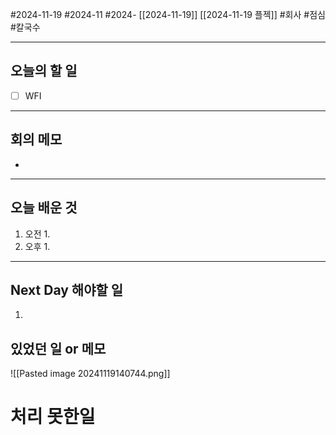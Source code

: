 #2024-11-19 #2024-11 #2024- [[2024-11-19]] [[2024-11-19 플젝]]
#회사 #점심 #칼국수 

---
## 오늘의 할 일
- [ ] WFI
---
## 회의 메모
- 
---
## 오늘 배운 것
1. 오전
    1. 
2. 오후
    1. 
---
## Next Day 해야할 일
1. 


## 있었던 일 or 메모
![[Pasted image 20241119140744.png]]

# 처리 못한일